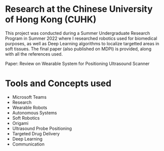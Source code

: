 # Research at the Chinese University of Hong Kong (CUHK)

This project was conducted during a Summer Undergraduate Research Program in Summer 2022 where I researched robotics used for biomedical purposes, as well as Deep Learning algorithms to localize targetted areas in soft tissues. The final paper (also published on MDPI) is provided, along with all the references used.

Paper: Review on Wearable System for Positioning Ultrasound Scanner

# Tools and Concepts used 

* Microsoft Teams
* Research
* Wearable Robots
* Autonomous Systems 
* Soft Robotics 
* Origami 
* Ultrasound Probe Positioning
* Targeted Drug Delivery 
* Deep Learning 
* Communication 

